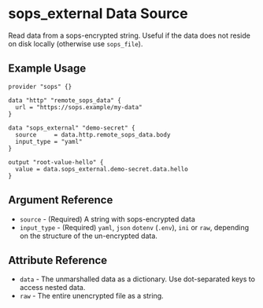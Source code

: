 # sops_external Data Source

Read data from a sops-encrypted string. Useful if the data does not reside on disk locally (otherwise use `sops_file`).

## Example Usage

```hcl
provider "sops" {}

data "http" "remote_sops_data" {
  url = "https://sops.example/my-data"
}

data "sops_external" "demo-secret" {
  source     = data.http.remote_sops_data.body
  input_type = "yaml"
}

output "root-value-hello" {
  value = data.sops_external.demo-secret.data.hello
}
```

## Argument Reference

* `source` - (Required) A string with sops-encrypted data
* `input_type` - (Required) `yaml`, `json` `dotenv` (`.env`), `ini` or `raw`, depending on the structure of the un-encrypted data.

## Attribute Reference

* `data` - The unmarshalled data as a dictionary. Use dot-separated keys to access nested data.
* `raw` - The entire unencrypted file as a string.
